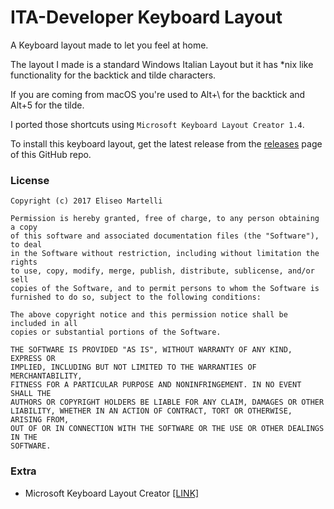 # ITA-Developer Keyboard Layout
A Keyboard layout made to let you feel at home.

The layout I made is a standard Windows Italian Layout but it has *nix like functionality for the backtick and tilde characters.

If you are coming from macOS you're used to Alt+\ for the backtick and Alt+5 for the tilde.

I ported those shortcuts using ```Microsoft Keyboard Layout Creator 1.4```.

To install this keyboard layout, get the latest release from the [releases](/releases) page of this GitHub repo.

### License
```
Copyright (c) 2017 Eliseo Martelli

Permission is hereby granted, free of charge, to any person obtaining a copy
of this software and associated documentation files (the "Software"), to deal
in the Software without restriction, including without limitation the rights
to use, copy, modify, merge, publish, distribute, sublicense, and/or sell
copies of the Software, and to permit persons to whom the Software is
furnished to do so, subject to the following conditions:

The above copyright notice and this permission notice shall be included in all
copies or substantial portions of the Software.

THE SOFTWARE IS PROVIDED "AS IS", WITHOUT WARRANTY OF ANY KIND, EXPRESS OR
IMPLIED, INCLUDING BUT NOT LIMITED TO THE WARRANTIES OF MERCHANTABILITY,
FITNESS FOR A PARTICULAR PURPOSE AND NONINFRINGEMENT. IN NO EVENT SHALL THE
AUTHORS OR COPYRIGHT HOLDERS BE LIABLE FOR ANY CLAIM, DAMAGES OR OTHER
LIABILITY, WHETHER IN AN ACTION OF CONTRACT, TORT OR OTHERWISE, ARISING FROM,
OUT OF OR IN CONNECTION WITH THE SOFTWARE OR THE USE OR OTHER DEALINGS IN THE
SOFTWARE.
```

### Extra

- Microsoft Keyboard Layout Creator [[LINK]](https://www.microsoft.com/en-us/download/details.aspx?id=22339)
